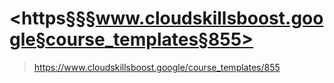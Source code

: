 # <https§§§www.cloudskillsboost.google§course_templates§855>
> <https://www.cloudskillsboost.google/course_templates/855>
